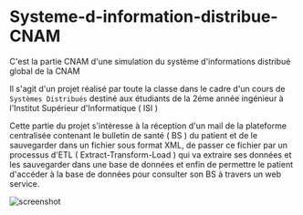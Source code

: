 # Systeme-d-information-distribue-CNAM
C'est la partie CNAM d'une simulation du système d'informations distribué global de la CNAM

Il s'agit d'un projet réalisé par toute la classe dans le cadre d'un cours de `Systèmes Distribués` destiné aux étudiants de la 2éme année ingénieur à l'Institut Supérieur d'Informatique ( ISI )

Cette partie du projet s'intéresse à la réception d'un mail de la plateforme centralisée contenant le bulletin de santé ( BS ) du patient et de le sauvegarder dans un fichier sous format XML, de passer ce fichier par un processus d'ETL ( Extract-Transform-Load ) qui va extraire ses données et les sauvegarder dans une base de données et enfin de permettre le patient d'accéder à la base de données pour consulter son BS à travers un web service.

![screenshot](https://raw.githubusercontent.com/stoufa/Systeme-d-information-distribue-CNAM/master/schemaGlobal.png)
